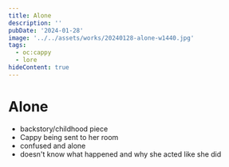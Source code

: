 ```yaml
---
title: Alone
description: ''
pubDate: '2024-01-28'
image: '../../assets/works/20240128-alone-w1440.jpg'
tags:
  - oc:cappy
  - lore
hideContent: true
---
```


# Alone

- backstory/childhood piece
- Cappy being sent to her room
- confused and alone
- doesn't know what happened and why she acted like she did
